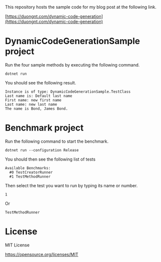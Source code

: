 This repository hosts the sample code for my blog post at the following link.

[https://duongnt.com/dynamic-code-generation](https://duongnt.com/dynamic-code-generation)

# DynamicCodeGenerationSample project

Run the four sample methods by executing the following command.
```
dotnet run
```

You should see the following result.
```
Instance is of type: DynamicCodeGenerationSample.TestClass
Last name is: Default last name
First name: new first name
Last name: new last name
The name is Bond, James Bond.
```

# Benchmark project

Run the following command to start the benchmark.
```
dotnet run --configuration Release
```

You should then see the following list of tests
```
Available Benchmarks:
  #0 TestCreatorRunner
  #1 TestMethodRunner
```

Then select the test you want to run by typing its name or number.
```
1
```

Or

```
TestMethodRunner
```


# License

MIT License

https://opensource.org/licenses/MIT
